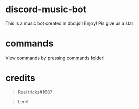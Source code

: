 # discord-music-bot
This is a music bot created in dbd.js!! Enjoy! Pls give us a star

# commands
View commands by pressing commands folder!

# credits
> Real trickz#1687

> Leref

